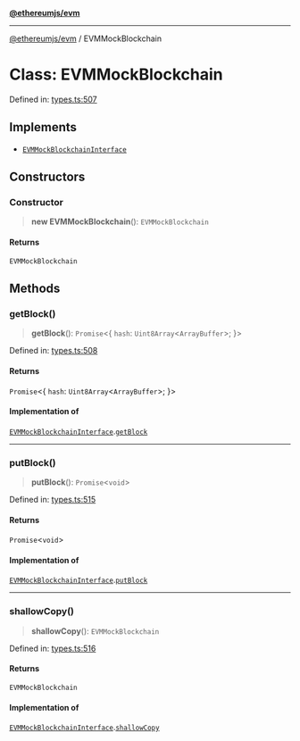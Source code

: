 [**@ethereumjs/evm**](../README.md)

***

[@ethereumjs/evm](../README.md) / EVMMockBlockchain

# Class: EVMMockBlockchain

Defined in: [types.ts:507](https://github.com/ethereumjs/ethereumjs-monorepo/blob/master/packages/evm/src/types.ts#L507)

## Implements

- [`EVMMockBlockchainInterface`](../interfaces/EVMMockBlockchainInterface.md)

## Constructors

### Constructor

> **new EVMMockBlockchain**(): `EVMMockBlockchain`

#### Returns

`EVMMockBlockchain`

## Methods

### getBlock()

> **getBlock**(): `Promise`\<\{ `hash`: `Uint8Array`\<`ArrayBuffer`\>; \}\>

Defined in: [types.ts:508](https://github.com/ethereumjs/ethereumjs-monorepo/blob/master/packages/evm/src/types.ts#L508)

#### Returns

`Promise`\<\{ `hash`: `Uint8Array`\<`ArrayBuffer`\>; \}\>

#### Implementation of

[`EVMMockBlockchainInterface`](../interfaces/EVMMockBlockchainInterface.md).[`getBlock`](../interfaces/EVMMockBlockchainInterface.md#getblock)

***

### putBlock()

> **putBlock**(): `Promise`\<`void`\>

Defined in: [types.ts:515](https://github.com/ethereumjs/ethereumjs-monorepo/blob/master/packages/evm/src/types.ts#L515)

#### Returns

`Promise`\<`void`\>

#### Implementation of

[`EVMMockBlockchainInterface`](../interfaces/EVMMockBlockchainInterface.md).[`putBlock`](../interfaces/EVMMockBlockchainInterface.md#putblock)

***

### shallowCopy()

> **shallowCopy**(): `EVMMockBlockchain`

Defined in: [types.ts:516](https://github.com/ethereumjs/ethereumjs-monorepo/blob/master/packages/evm/src/types.ts#L516)

#### Returns

`EVMMockBlockchain`

#### Implementation of

[`EVMMockBlockchainInterface`](../interfaces/EVMMockBlockchainInterface.md).[`shallowCopy`](../interfaces/EVMMockBlockchainInterface.md#shallowcopy)
